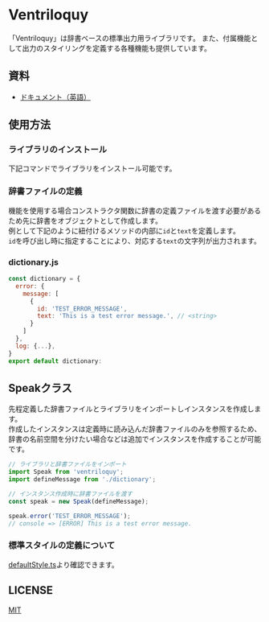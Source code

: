 # Ventriloquy

「Ventriloquy」は辞書ベースの標準出力用ライブラリです。
また、付属機能として出力のスタイリングを定義する各種機能も提供しています。

## 資料

- [ドキュメント（英語）](/README.md)

## 使用方法

### ライブラリのインストール

下記コマンドでライブラリをインストール可能です。

### 辞書ファイルの定義

機能を使用する場合コンストラクタ関数に辞書の定義ファイルを渡す必要があるため先に辞書をオブジェクトとして作成します。  
例として下記のように紐付けるメソッドの内部に`id`と`text`を定義します。  
`id`を呼び出し時に指定することにより、対応する`text`の文字列が出力されます。

### dictionary.js

```ts:dictionary.js
const dictionary = {
  error: {
    message: [
      {
        id: 'TEST_ERROR_MESSAGE',
        text: 'This is a test error message.', // <string>
      }
    ]
  },
  log: {...},
}
export default dictionary:
```

## Speakクラス

先程定義した辞書ファイルとライブラリをインポートしインスタンスを作成します。  
作成したインスタンスは定義時に読み込んだ辞書ファイルのみを参照するため、辞書の名前空間を分けたい場合などは追加でインスタンスを作成することが可能です。

```js:speak.js
// ライブラリと辞書ファイルをインポート
import Speak from 'ventriloquy';
import defineMessage from './dictionary';

// インスタンス作成時に辞書ファイルを渡す
const speak = new Speak(defineMessage);

speak.error('TEST_ERROR_MESSAGE');
// console => [ERROR] This is a test error message.
```

### 標準スタイルの定義について

[defaultStyle.ts](./src/configs/defaultStyle.ts)より確認できます。

## LICENSE

[MIT](./LICENSE)
